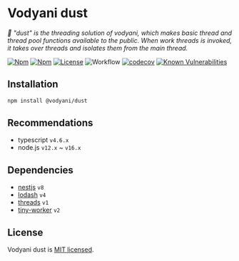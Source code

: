 # Vodyani dust

*🌟 "dust" is the threading solution of vodyani, which makes basic thread and thread pool functions available to the public. When work threads is invoked, it takes over threads and isolates them from the main thread.*

[![Npm](https://img.shields.io/npm/v/@vodyani/dust)](https://www.npmjs.com/package/@vodyani/dust)
[![Npm](https://img.shields.io/npm/dm/@vodyani/dust)](https://www.npmjs.com/package/@vodyani/dust)
[![License](https://img.shields.io/github/license/vodyani/dust)](LICENSE)
![Workflow](https://github.com/vodyani/dust/actions/workflows/release.yml/badge.svg)
[![codecov](https://codecov.io/gh/vodyani/dust/branch/master/graph/badge.svg?token=AF1JT0XG4N)](https://codecov.io/gh/vodyani/dust)
[![Known Vulnerabilities](https://snyk.io/test/github/vodyani/dust/badge.svg?targetFile=package.json)](https://snyk.io/test/github/vodyani/dust?targetFile=package.json)

## Installation

```sh
npm install @vodyani/dust
```

## Recommendations

- typescript `v4.6.x`
- node.js `v12.x` ~ `v16.x`

## Dependencies

- [nestjs](https://github.com/nestjs) `v8`
- [lodash](https://github.com/lodash/lodash) `v4`
- [threads](https://github.com/andywer/threads.js) `v1`
- [tiny-worker](https://github.com/avoidwork/tiny-worker) `v2`

## License

Vodyani dust is [MIT licensed](LICENSE).
